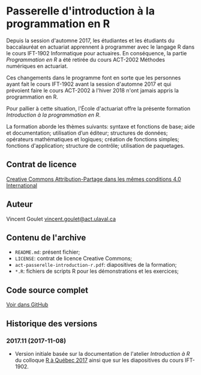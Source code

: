 # Passerelle d'introduction à la programmation en R

Depuis la session d'automne 2017, les étudiantes et les étudiants du
baccalauréat en actuariat apprennent à programmer avec le langage R
dans le cours IFT-1902 Informatique pour actuaires. En conséquence, la
partie *Programmation en R* a été retirée du cours ACT-2002 Méthodes
numériques en actuariat.

Ces changements dans le programme font en sorte que les personnes
ayant fait le cours IFT-1902 avant la session d'automne 2017 et qui
prévoient faire le cours ACT-2002 à l'hiver 2018 n'ont jamais appris
la programmation en R.

Pour pallier à cette situation, l'École d'actuariat offre la présente
formation *Introduction à la programmation en R*.

La formation aborde les thèmes suivants: syntaxe et fonctions de base;
aide et documentation; utilisation d’un éditeur; structures de
données; opérateurs mathématiques et logiques; création de fonctions
simples; fonctions d'application; structure de contrôle; utilisation
de paquetages.

## Contrat de licence

[Creative Commons Attribution-Partage dans les mêmes conditions 4.0 International](https://creativecommons.org/licenses/by-sa/4.0/deed.fr)

## Auteur

Vincent Goulet <vincent.goulet@act.ulaval.ca>

## Contenu de l'archive

- `README.md`: présent fichier;
- `LICENSE`: contrat de licence Creative Commons;
- `act-passerelle-introduction-r.pdf`: diapositives de la formation;
- `*.R`: fichiers de scripts R pour les démonstrations et les exercices;

## Code source complet

[Voir dans GitHub](https://github.com/vigou3/act-passerelle-introduction-r/)

## Historique des versions

### 2017.11 (2017-11-08)

- Version initiale basée sur la documentation de l'atelier *Introduction à R* du colloque [R à Québec 2017](http://raquebec.ulaval.ca/2017/) ainsi que sur les diapositives du cours IFT-1902.
